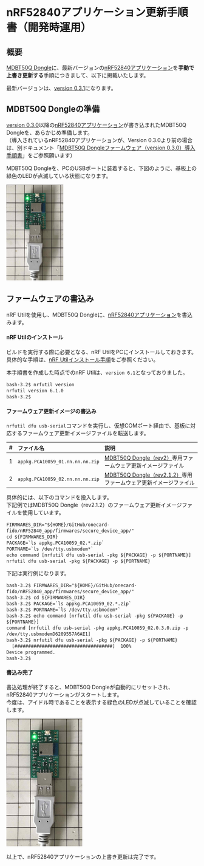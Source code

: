 # nRF52840アプリケーション更新手順書（開発時運用）

## 概要

[MDBT50Q Dongle](../../../FIDO2Device/MDBT50Q_Dongle/README.md)に、最新バージョンの[nRF52840アプリケーション](../../../nRF52840_app/firmwares/secure_device_app)を<b>手動で上書き更新する</b>手順につきまして、以下に掲載いたします。

最新バージョンは、[version 0.3.1](https://github.com/diverta/onecard-fido/blob/doc-20210311/nRF52840_app/firmwares/secure_device_app)になります。

## MDBT50Q Dongleの準備

[version 0.3.0](https://github.com/diverta/onecard-fido/blob/doc-20210203/nRF52840_app/firmwares/secure_device_app)以降の[nRF52840アプリケーション](../../../nRF52840_app/firmwares/secure_device_app)が書き込まれたMDBT50Q Dongleを、あらかじめ準備します。<br>
（導入されているnRF52840アプリケーションが、Version 0.3.0より前の場合は、別ドキュメント「[MDBT50Q Dongleファームウェア（version 0.3.0）導入手順書](../../../nRF52840_app/firmwares/secure_device_app/WRITEAPP_0_3_0.md)」をご参照願います）

MDBT50Q Dongleを、PCのUSBポートに装着すると、下図のように、基板上の緑色のLEDが点滅している状態になります。

<img src="../../../nRF52840_app/firmwares/secure_device_app/assets01/0010.jpg" width="150">

## ファームウェアの書込み

nRF Utilを使用し、MDBT50Q Dongleに、[nRF52840アプリケーション](../../../nRF52840_app/firmwares/secure_device_app)を書込みます。

#### nRF Utilのインストール

ビルドを実行する際に必要となる、nRF UtilをPCにインストールしておきます。<br>
具体的な手順は、[nRF Utilインストール手順](../../../nRF52840_app/NRFUTILINST.md)をご参照ください。

本手順書を作成した時点でのnRF Utilは、`version 6.1`となっておりました。

```
bash-3.2$ nrfutil version
nrfutil version 6.1.0
bash-3.2$
```

#### ファームウェア更新イメージの書込み

`nrfutil dfu usb-serial`コマンドを実行し、仮想COMポート経由で、基板に対応するファームウェア更新イメージファイルを転送します。

| # |ファイル名 |説明 |
|:-:|:-|:-|
|1|`appkg.PCA10059_01.nn.nn.nn.zip`|[MDBT50Q Dongle（rev2）](../../../FIDO2Device/MDBT50Q_Dongle/pcb_rev2/README.md)専用ファームウェア更新イメージファイル|
|2|`appkg.PCA10059_02.nn.nn.nn.zip`|[MDBT50Q Dongle（rev2.1.2）](../../../FIDO2Device/MDBT50Q_Dongle/pcb_rev2_1_2/README.md)専用ファームウェア更新イメージファイル|

具体的には、以下のコマンドを投入します。<br>
下記例ではMDBT50Q Dongle（rev2.1.2）のファームウェア更新イメージファイルを使用しています。

```
FIRMWARES_DIR="${HOME}/GitHub/onecard-fido/nRF52840_app/firmwares/secure_device_app/"
cd ${FIRMWARES_DIR}
PACKAGE=`ls appkg.PCA10059_02.*.zip`
PORTNAME=`ls /dev/tty.usbmodem*`
echo command [nrfutil dfu usb-serial -pkg ${PACKAGE} -p ${PORTNAME}]
nrfutil dfu usb-serial -pkg ${PACKAGE} -p ${PORTNAME}
```

下記は実行例になります。

```
bash-3.2$ FIRMWARES_DIR="${HOME}/GitHub/onecard-fido/nRF52840_app/firmwares/secure_device_app/"
bash-3.2$ cd ${FIRMWARES_DIR}
bash-3.2$ PACKAGE=`ls appkg.PCA10059_02.*.zip`
bash-3.2$ PORTNAME=`ls /dev/tty.usbmodem*`
bash-3.2$ echo command [nrfutil dfu usb-serial -pkg ${PACKAGE} -p ${PORTNAME}]
command [nrfutil dfu usb-serial -pkg appkg.PCA10059_02.0.3.0.zip -p /dev/tty.usbmodemD6209557A6AE1]
bash-3.2$ nrfutil dfu usb-serial -pkg ${PACKAGE} -p ${PORTNAME}
  [####################################]  100%          
Device programmed.
bash-3.2$
```

#### 書込み完了

書込処理が終了すると、MDBT50Q Dongleが自動的にリセットされ、nRF52840アプリケーションがスタートします。<br>
今度は、アイドル時であることを表示する緑色のLEDが点滅していることを確認します。

<img src="../../../nRF52840_app/firmwares/secure_device_app/assets01/0010.jpg" width="200">

以上で、nRF52840アプリケーションの上書き更新は完了です。
